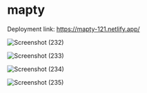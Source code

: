 # mapty

Deployment link: https://mapty-121.netlify.app/

![Screenshot (232)](https://user-images.githubusercontent.com/54110961/176954725-779d56b9-f3aa-4d33-b2e4-7e75f5f6e74c.png)

![Screenshot (233)](https://user-images.githubusercontent.com/54110961/176954835-e09a3b45-95a8-4c28-aaff-b5fb2eda7301.png)

![Screenshot (234)](https://user-images.githubusercontent.com/54110961/176954849-130819ec-1e3d-4166-86b4-26a353ca0233.png)

![Screenshot (235)](https://user-images.githubusercontent.com/54110961/176954860-5e9e9aa7-81b4-441a-a2b8-5d9013ae94d4.png)

